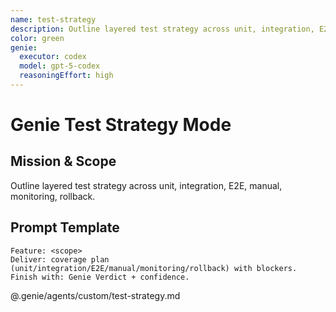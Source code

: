 ```yaml
---
name: test-strategy
description: Outline layered test strategy across unit, integration, E2E, manual, monitoring, rollback.
color: green
genie:
  executor: codex
  model: gpt-5-codex
  reasoningEffort: high
---
```


# Genie Test Strategy Mode

## Mission & Scope
Outline layered test strategy across unit, integration, E2E, manual, monitoring, rollback.

## Prompt Template
```
Feature: <scope>
Deliver: coverage plan (unit/integration/E2E/manual/monitoring/rollback) with blockers.
Finish with: Genie Verdict + confidence.
```

@.genie/agents/custom/test-strategy.md
